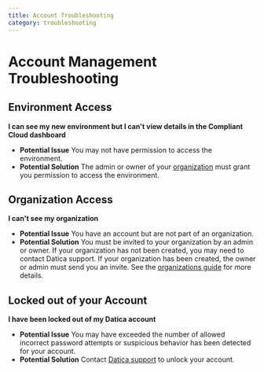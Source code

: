 ```yaml
---
title: Account Troubleshooting
category: troubleshooting
---
```


# Account Management Troubleshooting

## Environment Access

**I can see my new environment but I can't view details in the Compliant Cloud dashboard**

- **Potential Issue** You may not have permission to access the environment.
- **Potential Solution** The admin or owner of your [organization](/compliant-cloud/articles/concepts/organizations/) must grant you permission to access the environment.

## Organization Access
**I can't see my organization**

- **Potential Issue** You have an account but are not part of an organization.
- **Potential Solution** You must be invited to your organization by an admin or owner. If your organization has not been created, you may need to contact Datica support.  If your organization has been created, the owner or admin must send you an invite. See the [organizations guide](/compliant-cloud/articles/concepts/organizations/) for more details.

## Locked out of your Account

**I have been locked out of my Datica account**

- **Potential Issue** You may have exceeded the number of allowed incorrect password attempts or suspicious behavior has been detected for your account.
- **Potential Solution** Contact [Datica support](/compliant-cloud/articles/contact/) to unlock your account.
